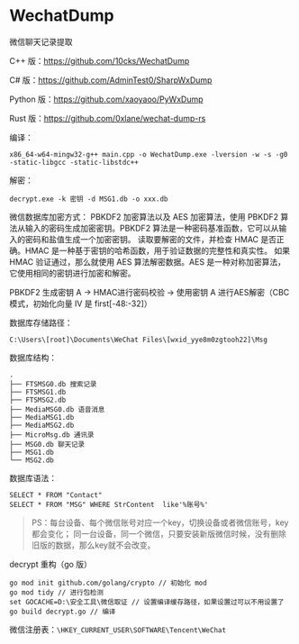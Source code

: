 # WechatDump
微信聊天记录提取

C++ 版：https://github.com/10cks/WechatDump

C# 版：https://github.com/AdminTest0/SharpWxDump

Python 版：https://github.com/xaoyaoo/PyWxDump

Rust 版：https://github.com/0xlane/wechat-dump-rs

编译：
```
x86_64-w64-mingw32-g++ main.cpp -o WechatDump.exe -lversion -w -s -g0 -static-libgcc -static-libstdc++
```

解密：
```
decrypt.exe -k 密钥 -d MSG1.db -o xxx.db
```
微信数据库加密方式： PBKDF2 加密算法以及 AES 加密算法，使用 PBKDF2 算法从输入的密码生成加密密钥。PBKDF2 算法是一种密码基准函数，它可以从输入的密码和盐值生成一个加密密钥。
读取要解密的文件，并检查 HMAC 是否正确。HMAC 是一种基于密钥的哈希函数，用于验证数据的完整性和真实性。
如果 HMAC 验证通过，那么就使用 AES 算法解密数据。AES 是一种对称加密算法，它使用相同的密钥进行加密和解密。

PBKDF2 生成密钥 A -> HMAC进行密码校验 -> 使用密钥 A 进行AES解密（CBC模式，初始化向量 IV 是 first[-48:-32]）

数据库存储路径：
```
C:\Users\[root]\Documents\WeChat Files\[wxid_yye8m0zgtooh22]\Msg
```

数据库结构：
```
.
├── FTSMSG0.db 搜索记录
├── FTSMSG1.db
├── FTSMSG2.db
├── MediaMSG0.db 语音消息
├── MediaMSG1.db
├── MediaMSG2.db
├── MicroMsg.db 通讯录
├── MSG0.db 聊天记录
├── MSG1.db
└── MSG2.db
```

数据库语法：
```
SELECT * FROM "Contact"
SELECT * FROM "MSG" WHERE StrContent  like'%账号%'
```

> PS：每台设备、每个微信账号对应一个key，切换设备或者微信账号，key都会变化；
> 同一台设备，同一个微信，只要安装新版微信时候，没有删除旧版的数据，那么key就不会改变。

decrypt 重构（go 版）
```
go mod init github.com/golang/crypto // 初始化 mod
go mod tidy // 进行包检测
set GOCACHE=D:\安全工具\微信取证 // 设置编译缓存路径，如果设置过可以不用设置了
go build decrypt.go // 编译
```

微信注册表：`\HKEY_CURRENT_USER\SOFTWARE\Tencent\WeChat`
